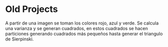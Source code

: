 # Old Projects
A partir de una imagen se toman los colores rojo, azul y verde. Se calcula una varianza y se generan cuadrados, en estos cuadrados se hacen particiones generando cuadrados más pequeños hasta generar el triangulo de Sierpinski.
